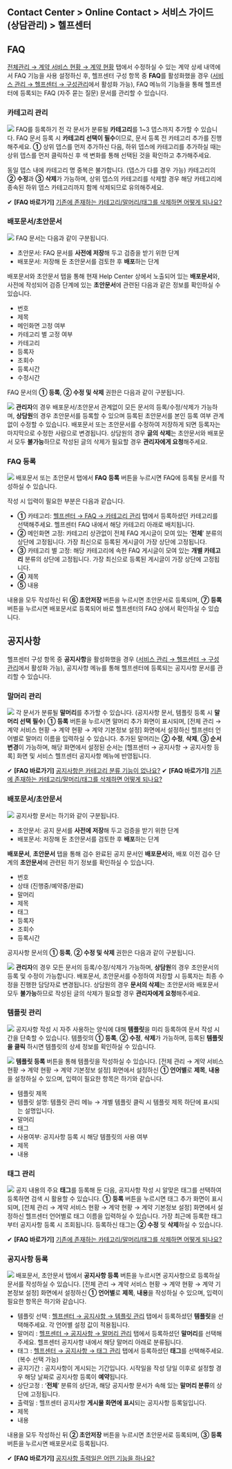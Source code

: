 ## Contact Center > Online Contact > 서비스 가이드 (상담관리) > 헬프센터

## FAQ
[전체관리 → 계약 서비스 현황 → 계약 현황](https://docs.toast.com/ko/Contact%20Center/ko/online-contact-guide-global-management/#_2) 탭에서 수정하실 수 있는 계약 상세 내역에서 FAQ 기능을 사용 설정하신 후, 헬프센터 구성 항목 중 **FAQ**를 활성화했을 경우 ([서비스 관리 → 헬프센터 → 구성관리](https://docs.toast.com/ko/Contact%20Center/ko/online-contact-guide-service-management/#_32)에서 활성화 가능), FAQ 메뉴의 기능들을 통해 헬프센터에 등록되는 FAQ (자주 묻는 질문) 문서를 관리할 수 있습니다. 


### 카테고리 관리
![](http://static.toastoven.net/prod_contact_center/3.1-(1).png)
FAQ를 등록하기 전 각 문서가 분류될 **카테고리**를 1~3 뎁스까지 추가할 수 있습니다. FAQ 문서 등록 시 **카테고리 선택이 필수**이므로, 문서 등록 전 카테고리 추가를 진행해주세요. **①** 상위 뎁스를 먼저 추가하신 다음, 하위 뎁스에 카테고리를 추가하실 때는 상위 뎁스를 먼저 클릭하신 후 색 변화를 통해 선택된 것을 확인하고 추가해주세요.

동일 뎁스 내에 카테고리 명 중복은 불가합니다. (뎁스가 다를 경우 가능)
카테고리의 **② 수정**과 **③ 삭제**가 가능하며, 상위 뎁스의 카테고리를 삭제할 경우 해당 카테고리에 종속된 하위 뎁스 카테고리까지 함께 삭제되므로 유의해주세요. 

✔ **\[FAQ 바로가기]** [기존에 존재하는 카테고리/말머리/태그를 삭제하면 어떻게 되나요?](https://nhn-contact.oc.toast.com/oc/hc/article/63/)


### 배포문서/초안문서
![](http://static.toastoven.net/prod_contact_center/3.1-(2).png)
FAQ 문서는 다음과 같이 구분됩니다.
-	초안문서: FAQ 문서를 **사전에 저장**해 두고 검증을 받기 위한 단계
-	배포문서: 저장해 둔 초안문서를 검토한 후 **배포**하는 단계

배포문서와 초안문서 탭을 통해 현재 Help Center 상에서 노출되어 있는 **배포문서**와, 사전에 작성되어 검증 단계에 있는 **초안문서**에 관련된 다음과 같은 정보를 확인하실 수 있습니다.
-	번호
-	제목
-	메인화면 고정 여부
-	카테고리 별 고정 여부
-	카테고리
-	등록자
-	조회수
-	등록시간
-	수정시간

FAQ 문서의 **① 등록**, **② 수정 및 삭제** 권한은 다음과 같이 구분됩니다.

![](http://static.toastoven.net/prod_contact_center/3.1-(2)a.png)
**관리자**의 경우 배포문서/초안문서 관계없이 모든 문서의 등록/수정/삭제가 가능하며, **상담원**의 경우 초안문서를 등록할 수 있으며 등록된 초안문서를 본인 등록 여부 관계없이 수정할 수 있습니다. 
배포문서 또는 초안문서를 수정하여 저장하게 되면 등록자는 마지막으로 수정한 사람으로 변경됩니다. 상담원의 경우 **글의 삭제**는 초안문서와 배포문서 모두 **불가능**하므로 작성된 글의 삭제가 필요할 경우 **관리자에게 요청**해주세요.

### FAQ 등록
![](http://static.toastoven.net/prod_contact_center/3.1-(3).png)
배포문서 또는 초안문서 탭에서 **FAQ 등록** 버튼을 누르시면 FAQ에 등록될 문서를 작성하실 수 있습니다.

작성 시 입력이 필요한 부분은 다음과 같습니다.
-	**①** 카테고리: [헬프센터 → FAQ → 카테고리 관리](https://docs.toast.com/ko/Contact%20Center/ko/online-contact-guide-help-center/#_1) 탭에서 등록하셨던 카테고리를 선택해주세요. 헬프센터 FAQ 내에서 해당 카테고리 아래로 배치됩니다.
-	**②** 메인화면 고정: 카테고리 상관없이 전체 FAQ 게시글이 모여 있는 ‘**전체**’ 분류의 상단에 고정됩니다. 가장 최신으로 등록된 게시글이 가장 상단에 고정됩니다.
-	**③** 카테고리 별 고정: 해당 카테고리에 속한 FAQ 게시글이 모여 있는 **개별 카테고리** 분류의 상단에 고정됩니다. 가장 최신으로 등록된 게시글이 가장 상단에 고정됩니다.
-	**④** 제목
-	**⑤** 내용

내용을 모두 작성하신 뒤 **⑥ 초안저장** 버튼을 누르시면 초안문서로 등록되며, **⑦ 등록** 버튼을 누르시면 배포문서로 등록되어 바로 헬프센터의 FAQ 상에서 확인하실 수 있습니다.


## 공지사항
헬프센터 구성 항목 중 **공지사항**을 활성화했을 경우 ([서비스 관리 → 헬프센터 → 구성관리](https://docs.toast.com/ko/Contact%20Center/ko/online-contact-guide-service-management/#_32)에서 활성화 가능), 공지사항 메뉴를 통해 헬프센터에 등록되는 공지사항 문서를 관리할 수 있습니다. 


### 말머리 관리
![](http://static.toastoven.net/prod_contact_center/3.2-(1)_1.png)
각 문서가 분류될 **말머리**를 추가할 수 있습니다. (공지사항 문서, 템플릿 등록 시 **말머리 선택 필수**) 
**① 등록** 버튼을 누르시면 말머리 추가 화면이 표시되며, [전체 관리 → 계약 서비스 현황 → 계약 현황 → 계약 기본정보 설정] 화면에서 설정하신 헬프센터 언어별로 말머리 이름을 입력하실 수 있습니다. 추가된 말머리는 **② 수정**, **삭제**, **③ 순서변경**이 가능하며, 해당 화면에서 설정된 순서는 [헬프센터 → 공지사항 → 공지사항 등록] 화면 및 서비스 헬프센터 공지사항 메뉴에 반영됩니다. 

✔ **\[FAQ 바로가기]** [공지사항은 카테고리 분류 기능이 없나요?](https://nhn-contact.oc.toast.com/oc/hc/article/47/)
✔ **\[FAQ 바로가기]** [기존에 존재하는 카테고리/말머리/태그를 삭제하면 어떻게 되나요?](https://nhn-contact.oc.toast.com/oc/hc/article/63/)


### 배포문서/초안문서
![](http://static.toastoven.net/prod_contact_center/3.2-(2)_1.png)
공지사항 문서는 하기와 같이 구분됩니다. 

-	초안문서: 공지 문서를 **사전에 저장**해 두고 검증을 받기 위한 단계
-	배포문서: 저장해 둔 초안문서를 검토한 후 **배포**하는 단계

**배포문서**, **초안문서** 탭을 통해 검수 완료된 공지 문서인 **배포문서**와, 배포 이전 검수 단계의 **초안문서**에 관련된 하기 정보를 확인하실 수 있습니다.

-	번호
-	상태 (진행중/예약중/완료)
-	말머리
-	제목
-	태그
-	등록자
-	조회수
-	등록시간

공지사항 문서의 **① 등록**, **② 수정 및 삭제** 권한은 다음과 같이 구분됩니다.

![](http://static.toastoven.net/prod_contact_center/3.1-(2)a.png)
**관리자**의 경우 모든 문서의 등록/수정/삭제가 가능하며, **상담원**의 경우 초안문서의 등록 및 수정이 가능합니다. 
배포문서, 초안문서를 수정하여 저장할 시 등록자는 최종 수정을 진행한 담당자로 변경됩니다. 상담원의 경우 **문서의 삭제**는 초안문서와 배포문서 모두 **불가능**하므로 작성된 글의 삭제가 필요할 경우 **관리자에게 요청**해주세요.


### 템플릿 관리
![](http://static.toastoven.net/prod_contact_center/3.2-(3)_1.png)
공지사항 작성 시 자주 사용하는 양식에 대해 **템플릿**을 미리 등록하여 문서 작성 시간을 단축할 수 있습니다. 템플릿의 **① 등록**, **② 수정**, **삭제**가 가능하며, 등록된 **템플릿을 클릭**
하시면 템플릿의 상세 정보를 확인하실 수 있습니다.

![](http://static.toastoven.net/prod_contact_center/3.2-(4)_1.png)
**템플릿 등록** 버튼을 통해 템플릿을 작성하실 수 있습니다. [전체 관리 → 계약 서비스 현황 → 계약 현황 → 계약 기본정보 설정] 화면에서 설정하신 **① 언어별**로 **제목**, **내용**을 설정하실 수 있으며, 입력이 필요한 항목은 하기와 같습니다.

-	템플릿 제목
-	템플릿 설명: 템플릿 관리 메뉴 → 개별 템플릿 클릭 시 템플릿 제목 하단에 표시되는 설명입니다. 
-	말머리
-	태그
-	사용여부: 공지사항 등록 시 해당 템플릿의 사용 여부
-	제목
-	내용


### 태그 관리
![](http://static.toastoven.net/prod_contact_center/3.2-(5)_1.png)
공지 내용의 주요 **태그**를 등록해 둔 다음, 공지사항 작성 시 알맞은 태그를 선택하여 등록하면 검색 시 활용할 수 있습니다.
**① 등록** 버튼을 누르시면 태그 추가 화면이 표시되며, [전체 관리 → 계약 서비스 현황 → 계약 현황 → 계약 기본정보 설정] 화면에서 설정하신 헬프센터 언어별로 태그 이름을 입력하실 수 있습니다. 가장 최근에 등록한 태그부터 공지사항 등록 시 조회됩니다. 등록하신 태그는 **② 수정** 및 **삭제**하실 수 있습니다.

✔ **\[FAQ 바로가기]** [기존에 존재하는 카테고리/말머리/태그를 삭제하면 어떻게 되나요?](https://nhn-contact.oc.toast.com/oc/hc/article/63/)


### 공지사항 등록
![](http://static.toastoven.net/prod_contact_center/3.2-(6)_1.png)
배포문서, 초안문서 탭에서 **공지사항 등록** 버튼을 누르시면 공지사항으로 등록하실 문서를 작성하실 수 있습니다. [전체 관리 → 계약 서비스 현황 → 계약 현황 → 계약 기본정보 설정] 화면에서 설정하신 **① 언어별**로 **제목**, **내용**을 작성하실 수 있으며, 입력이 필요한 항목은 하기와 같습니다.

-	템플릿 선택 : [헬프센터 → 공지사항 → 템플릿 관리](https://docs.toast.com/ko/Contact%20Center/ko/online-contact-guide-help-center/#_6) 탭에서 등록하셨던 **템플릿**을 선택해주세요. 각 언어별 설정 값이 적용됩니다.
-	말머리 : [헬프센터 → 공지사항 → 말머리 관리](https://docs.toast.com/ko/Contact%20Center/ko/online-contact-guide-help-center/#_4) 탭에서 등록하셨던 **말머리**를 선택해주세요. 헬프센터 공지사항 내에서 해당 말머리 아래로 분류됩니다.
-	태그 : [헬프센터 → 공지사항 → 태그 관리](https://docs.toast.com/ko/Contact%20Center/ko/online-contact-guide-help-center/#_7) 탭에서 등록하셨던 **태그**를 선택해주세요. (복수 선택 가능)
-	공지기간 : 공지사항이 게시되는 기간입니다. 시작일을 작성 당일 이후로 설정할 경우 해당 날짜로 공지사항 등록이 **예약**됩니다.
-	상단고정 : ‘**전체**’ 분류의 상단과, 해당 공지사항 문서가 속해 있는 **말머리 분류**의 상단에 고정됩니다.
-	출력일 : 헬프센터 공지사항 **게시물 화면에 표시**되는 공지사항 등록일입니다.
-	제목
-	내용

내용을 모두 작성하신 뒤 **② 초안저장** 버튼을 누르시면 초안문서로 등록되며, **③ 등록** 버튼을 누르시면 배포문서로 등록됩니다.

✔ **\[FAQ 바로가기]** [공지사항 출력일은 어떤 기능을 하나요?](https://nhn-contact.oc.toast.com/oc/hc/article/46/)
